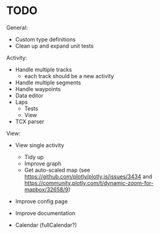 # TODO

General:

- Custom type definitions
- Clean up and expand unit tests

Activity:

- Handle multiple tracks
  - each track should be a new activity
- Handle multiple segments
- Handle waypoints
- Data editor
- Laps
  - Tests
  - View
- TCX parser

View:

- View single activity

  - Tidy up
  - Improve graph
  - Get auto-scaled map (see https://github.com/plotly/plotly.js/issues/3434 and https://community.plotly.com/t/dynamic-zoom-for-mapbox/32658/9)

- Improve config page

- Improve documentation

- Calendar (fullCalendar?)
